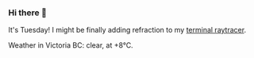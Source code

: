 ### Hi there :wave:

It's Tuesday! I might be finally adding refraction to my [terminal raytracer](https://github.com/bewuethr/bash-raytracer).

Weather in Victoria BC: clear, at +8°C.

